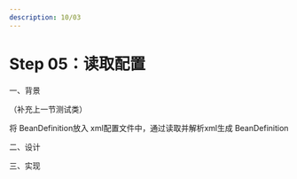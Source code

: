 ```yaml
---
description: 10/03
---
```


# Step 05：读取配置

一、背景

（补充上一节测试类）

将 BeanDefinition放入 xml配置文件中，通过读取并解析xml生成 BeanDefinition





二、设计



三、实现













